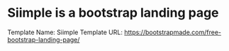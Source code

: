 # Siimple is a bootstrap landing page

Template Name: Siimple Template URL: https://bootstrapmade.com/free-bootstrap-landing-page/
